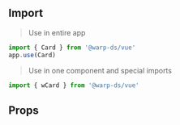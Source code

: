 ## Import

> Use in entire app
```js
import { Card } from '@warp-ds/vue'
app.use(Card)
```

> Use in one component and special imports
```js
import { wCard } from '@warp-ds/vue'
```

## Props

<api-table type=vue component="Card"/>